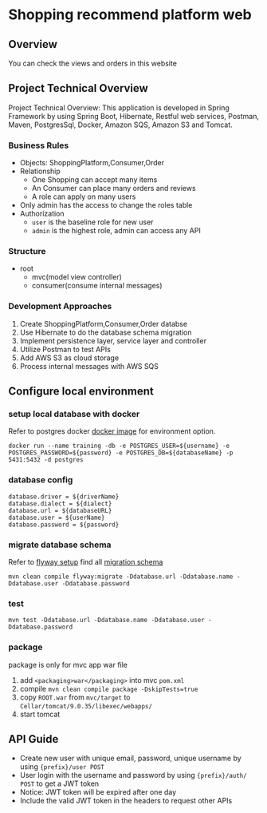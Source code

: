 # Shopping recommend platform web
## Overview
You can check the views and orders in this website
## Project Technical Overview
Project Technical Overview:
This application is developed in Spring Framework by using Spring Boot, Hibernate, Restful web services, Postman, Maven, PostgresSql, Docker, Amazon SQS, Amazon S3 and Tomcat.
###   Business Rules
- Objects: ShoppingPlatform,Consumer,Order
- Relationship
    - One Shopping can accept many items
    - An Consumer can place many orders and reviews
    - A role can apply on many users
- Only admin has the access to change the roles table
- Authorization
    - `user` is the baseline role for new user
    - `admin` is the highest role, admin can access any API
###   Structure
- root
    - mvc(model view controller)
    - consumer(consume internal messages)    
### Development Approaches    
1. Create ShoppingPlatform,Consumer,Order databse 
2. Use Hibernate to do the database schema migration
3. Implement persistence layer, service layer and controller
1. Utilize Postman to test APIs
1. Add AWS S3 as cloud storage
1. Process internal messages with AWS SQS
## Configure local environment
### setup local database with docker
Refer to postgres docker [docker image](https://hub.docker.com/_/postgres) for environment option.
```$xslt
docker run --name training -db -e POSTGRES_USER=${username} -e POSTGRES_PASSWORD=${password} -e POSTGRES_DB=${databaseName} -p 5431:5432 -d postgres
```
### database config
```aidl
database.driver = ${driverName}
database.dialect = ${dialect}
database.url = ${databaseURL}
database.user = ${userName}
database.password = ${password}
```
### migrate database schema
Refer to [flyway setup](https://flywaydb.org/documentation/migrations) find all [migration schema](mvc/src/main/resources/db/migration)
```aidl
mvn clean compile flyway:migrate -Ddatabase.url -Ddatabase.name -Ddatabase.user -Ddatabase.password
```
### test
```aidl
mvn test -Ddatabase.url -Ddatabase.name -Ddatabase.user -Ddatabase.password
```
### package
package is only for mvc app war file
1. add `<packaging>war</packaging>` into mvc `pom.xml`
2. compile `mvn clean compile package -DskipTests=true`
3. copy `ROOT.war` from `mvc/target` to `Cellar/tomcat/9.0.35/libexec/webapps/`
4. start tomcat
## API Guide
- Create new user with unique email, password, unique username
by using `{prefix}/user POST`
- User login with the username and password
by using `{prefix}/auth/ POST` to get a JWT token
- Notice: JWT token will be expired after one day
- Include the valid JWT token in the headers to request other APIs